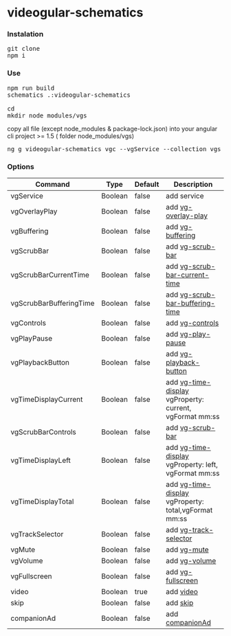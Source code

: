 # videogular-schematics


### Instalation

<pre>
git clone 
npm i
</pre>

### Use

<pre>
npm run build
schematics .:videogular-schematics

cd <your-angular-proyect>
mkdir node_modules/vgs
</pre>
copy all file (except node_modules & package-lock.json) into your angular cli project >= 1.5  ( folder node_modules/vgs)

<pre>
ng g videogular-schematics vgc --vgService --collection vgs
</pre>


### Options

Command           | Type              | Default                      | Description |
------------------|-------------------|----------------------|-------------------| 
vgService | Boolean | false | add service
vgOverlayPlay | Boolean | false | add [vg-overlay-play](http://videogular.github.io/videogular2/docs/modules/core/vg-player)
vgBuffering | Boolean | false | add [vg-buffering](http://videogular.github.io/videogular2/docs/modules/buffering/vg-buffering/)
vgScrubBar | Boolean | false | add [vg-scrub-bar](http://videogular.github.io/videogular2/docs/modules/controls/vg-scrub-bar/)
vgScrubBarCurrentTime | Boolean | false | add [vg-scrub-bar-current-time](http://videogular.github.io/videogular2/docs/modules/controls/vg-scrub-bar/vg-scrub-bar-current-time/)
vgScrubBarBufferingTime | Boolean | false | add [vg-scrub-bar-buffering-time](http://videogular.github.io/videogular2/docs/modules/controls/vg-scrub-bar/vg-scrub-bar-buffering-time/)
vgControls | Boolean | false | add [vg-controls](http://videogular.github.io/videogular2/docs/modules/controls/vg-controls/)
vgPlayPause | Boolean | false | add [vg-play-pause](http://videogular.github.io/videogular2/docs/modules/controls/vg-play-pause/)
vgPlaybackButton | Boolean | false | add [vg-playback-button](http://videogular.github.io/videogular2/docs/modules/controls/vg-playback/)
vgTimeDisplayCurrent | Boolean | false | add [vg-time-display](http://videogular.github.io/videogular2/docs/modules/controls/vg-time-display/) vgProperty: current, vgFormat mm:ss
vgScrubBarControls | Boolean | false | add [vg-scrub-bar](http://videogular.github.io/videogular2/docs/modules/controls/vg-scrub-bar/)
vgTimeDisplayLeft | Boolean | false | add [vg-time-display](http://videogular.github.io/videogular2/docs/modules/controls/vg-time-display/) vgProperty: left, vgFormat mm:ss
vgTimeDisplayTotal | Boolean | false | add [vg-time-display](http://videogular.github.io/videogular2/docs/modules/controls/vg-time-display/) vgProperty: total,vgFormat mm:ss
vgTrackSelector | Boolean | false | add [vg-track-selector](http://videogular.github.io/videogular2/docs/modules/controls/vg-track-selector/)
vgMute | Boolean | false | add [vg-mute](http://videogular.github.io/videogular2/docs/modules/controls/vg-mute/)
vgVolume | Boolean | false | add [vg-volume](http://videogular.github.io/videogular2/docs/modules/controls/vg-volume/)
vgFullscreen | Boolean | false | add [vg-fullscreen](http://videogular.github.io/videogular2/docs/modules/controls/vg-fullscreen/)
video | Boolean | true | add [video](http://videogular.github.io/videogular2/docs/getting-started/how-videogular-works.html)
skip | Boolean | false | add [skip](http://videogular.github.io/videogular2/docs/)
companionAd | Boolean | false | add [companionAd](http://videogular.github.io/videogular2/docs/)

